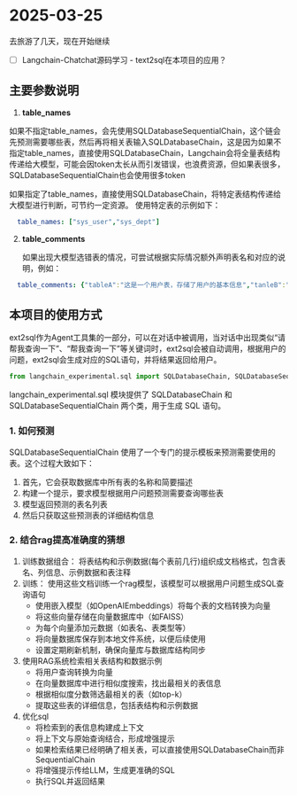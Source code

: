 # 2025-03-25

去旅游了几天，现在开始继续

- [ ] Langchain-Chatchat源码学习 - text2sql在本项目的应用？

## 主要参数说明

1. **table_names**

  如果不指定table_names，会先使用SQLDatabaseSequentialChain，这个链会先预测需要哪些表，然后再将相关表输入SQLDatabaseChain，这是因为如果不指定table_names，直接使用SQLDatabaseChain，Langchain会将全量表结构传递给大模型，可能会因token太长从而引发错误，也浪费资源，但如果表很多，SQLDatabaseSequentialChain也会使用很多token

  如果指定了table_names，直接使用SQLDatabaseChain，将特定表结构传递给大模型进行判断，可节约一定资源。
  使用特定表的示例如下：

  ```yaml
    table_names: ["sys_user","sys_dept"]
  ```

2. **table_comments**


   如果出现大模型选错表的情况，可尝试根据实际情况额外声明表名和对应的说明，例如：

  ```yaml
    table_comments: {"tableA":"这是一个用户表，存储了用户的基本信息","tanleB":"角色表"}
  ```

## 本项目的使用方式

ext2sql作为Agent工具集的一部分，可以在对话中被调用，当对话中出现类似“请帮我查询一下”、“帮我查询一下”等关键词时，ext2sql会被自动调用，根据用户的问题，ext2sql会生成对应的SQL语句，并将结果返回给用户。

```py
from langchain_experimental.sql import SQLDatabaseChain, SQLDatabaseSequentialChain
```

langchain_experimental.sql 模块提供了 SQLDatabaseChain 和 SQLDatabaseSequentialChain 两个类，用于生成 SQL 语句。


### 1. 如何预测

SQLDatabaseSequentialChain 使用了一个专门的提示模板来预测需要使用的表。这个过程大致如下：
1. 首先，它会获取数据库中所有表的名称和简要描述
2. 构建一个提示，要求模型根据用户问题预测需要查询哪些表
3. 模型返回预测的表名列表
4. 然后只获取这些预测表的详细结构信息


### 2. 结合rag提高准确度的猜想

1. 训练数据组合： 将表结构和示例数据(每个表前几行)组织成文档格式，包含表名、列信息、示例数据和表注释
2. 训练： 使用这些文档训练一个rag模型，该模型可以根据用户问题生成SQL查询语句
   - 使用嵌入模型（如OpenAIEmbeddings）将每个表的文档转换为向量
   - 将这些向量存储在向量数据库中（如FAISS）
   - 为每个向量添加元数据（如表名、表类型等）
   - 将向量数据库保存到本地文件系统，以便后续使用
   - 设置定期刷新机制，确保向量库与数据库结构同步
3. 使用RAG系统检索相关表结构和数据示例
   - 将用户查询转换为向量
   - 在向量数据库中进行相似度搜索，找出最相关的表信息
   - 根据相似度分数筛选最相关的表（如top-k）
   - 提取这些表的详细信息，包括表结构和示例数据
4. 优化sql
   - 将检索到的表信息构建成上下文
   - 将上下文与原始查询结合，形成增强提示
   - 如果检索结果已经明确了相关表，可以直接使用SQLDatabaseChain而非SequentialChain
   - 将增强提示传给LLM，生成更准确的SQL
   - 执行SQL并返回结果